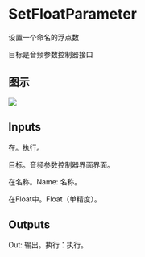 # SetFloatParameter

设置一个命名的浮点数

目标是音频参数控制器接口

## 图示

![]($-20221218-18065850.png)

## Inputs

在。执行。

目标。音频参数控制器界面界面。

在名称。Name: 名称。

在Float中。Float（单精度）。 

## Outputs

Out: 输出。执行：执行。
